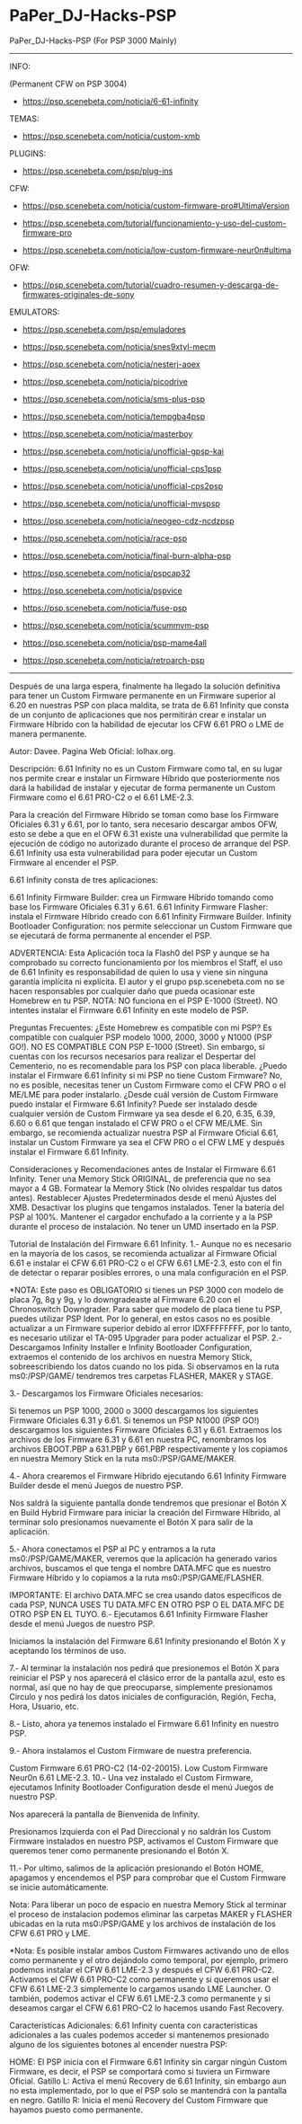 # PaPer_DJ-Hacks-PSP
PaPer_DJ-Hacks-PSP (For PSP 3000 Mainly)

--------------------------------------------------------------

INFO:

(Permanent CFW on PSP 3004)
* https://psp.scenebeta.com/noticia/6-61-infinity

TEMAS:
* https://psp.scenebeta.com/noticia/custom-xmb

PLUGINS:
* https://psp.scenebeta.com/psp/plug-ins


CFW:
* https://psp.scenebeta.com/noticia/custom-firmware-pro#UltimaVersion
 * https://psp.scenebeta.com/tutorial/funcionamiento-y-uso-del-custom-firmware-pro

* https://psp.scenebeta.com/noticia/low-custom-firmware-neur0n#ultima

OFW:
* https://psp.scenebeta.com/tutorial/cuadro-resumen-y-descarga-de-firmwares-originales-de-sony

EMULATORS:

* https://psp.scenebeta.com/psp/emuladores


* https://psp.scenebeta.com/noticia/snes9xtyl-mecm
* https://psp.scenebeta.com/noticia/nesterj-aoex
* https://psp.scenebeta.com/noticia/picodrive
* https://psp.scenebeta.com/noticia/sms-plus-psp
* https://psp.scenebeta.com/noticia/tempgba4psp
* https://psp.scenebeta.com/noticia/masterboy
* https://psp.scenebeta.com/noticia/unofficial-gpsp-kai
* https://psp.scenebeta.com/noticia/unofficial-cps1psp
* https://psp.scenebeta.com/noticia/unofficial-cps2psp
* https://psp.scenebeta.com/noticia/unofficial-mvspsp
* https://psp.scenebeta.com/noticia/neogeo-cdz-ncdzpsp
* https://psp.scenebeta.com/noticia/race-psp
* https://psp.scenebeta.com/noticia/final-burn-alpha-psp


* https://psp.scenebeta.com/noticia/pspcap32
* https://psp.scenebeta.com/noticia/pspvice
* https://psp.scenebeta.com/noticia/fuse-psp
* https://psp.scenebeta.com/noticia/scummvm-psp


* https://psp.scenebeta.com/noticia/psp-mame4all
* https://psp.scenebeta.com/noticia/retroarch-psp

------------------------------------------------------------------------------------

Después de una larga espera, finalmente ha llegado la solución definitiva para tener un Custom Firmware permanente en un Firmware superior al 6.20 en nuestras PSP con placa maldita, se trata de 6.61 Infinity que consta de un conjunto de aplicaciones que nos permitirán crear e instalar un Firmware Híbrido con la habilidad de ejecutar los CFW 6.61 PRO o LME de manera permanente.

Autor: Davee.
Pagina Web Oficial: lolhax.org.

Descripción:
6.61 Infinity no es un Custom Firmware como tal, en su lugar nos permite crear e instalar un Firmware Híbrido que posteriormente nos dará la habilidad de instalar y ejecutar de forma permanente un Custom Firmware como el 6.61 PRO-C2 o el 6.61 LME-2.3.

Para la creación del Firmware Híbrido se toman como base los Firmware Oficiales 6.31 y 6.61, por lo tanto, sera necesario descargar ambos OFW, esto se debe a que en el OFW 6.31 existe una vulnerabilidad que permite la ejecución de código no autorizado durante el proceso de arranque del PSP. 6.61 Infinity usa esta vulnerabilidad para poder ejecutar un Custom Firmware al encender el PSP.

6.61 Infinity consta de tres aplicaciones:

6.61 Infinity Firmware Builder: crea un Firmware Híbrido tomando como base los Firmware Oficiales 6.31 y 6.61.
6.61 Infinity Firmware Flasher: instala el Firmware Híbrido creado con 6.61 Infinity Firmware Builder.
Infinity Bootloader Configuration: nos permite seleccionar un Custom Firmware que se ejecutará de forma permanente al encender el PSP.
 

ADVERTENCIA: Esta Aplicación toca la Flash0 del PSP y aunque se ha comprobado su correcto funcionamiento por los miembros el Staff, el uso de 6.61 Infinity es responsabilidad de quien lo usa y viene sin ninguna garantía implícita ni explícita. El autor y el grupo psp.scenebeta.com no se hacen responsables por cualquier daño que pueda ocasionar este Homebrew en tu PSP.
NOTA: NO funciona en el PSP E-1000 (Street). NO intentes instalar el Firmware 6.61 Infinity en este modelo de PSP.
 

Preguntas Frecuentes:
¿Este Homebrew es compatible con mi PSP?
Es compatible con cualquier PSP modelo 1000, 2000, 3000 y N1000 (PSP GO!). NO ES COMPATIBLE CON PSP E-1000 (Street). Sin embargo, si cuentas con los recursos necesarios para realizar el Despertar del Cementerio, no es recomendable para los PSP con placa liberable.
¿Puedo instalar el Firmware 6.61 Infinity si mi PSP no tiene Custom Firmware?
No, no es posible, necesitas tener un Custom Firmware como el CFW PRO o el ME/LME para poder instalarlo.
¿Desde cuál versión de Custom Firmware puedo instalar el Firmware 6.61 Infinity?
Puede ser instalado desde cualquier versión de Custom Firmware ya sea desde el 6.20, 6.35, 6.39, 6.60 o 6.61 que tengan instalado el CFW PRO o el CFW ME/LME. Sin embargo, se recomienda actualizar nuestra PSP al Firmware Oficial 6.61, instalar un Custom Firmware ya sea el CFW PRO o el CFW LME y después instalar el Firmware 6.61 Infinity.
 

Consideraciones y Recomendaciones antes de Instalar el Firmware 6.61 Infinity.
Tener una Memory Stick ORIGINAL, de preferencia que no sea mayor a 4 GB.
Formatear la Memory Stick (No olvides respaldar tus datos antes).
Restablecer Ajustes Predeterminados desde el menú Ajustes del XMB.
Desactivar los plugins que tengamos instalados.
Tener la batería del PSP al 100%.
Mantener el cargador enchufado a la corriente y a la PSP durante el proceso de instalación.
No tener un UMD insertado en la PSP.
 

Tutorial de Instalación del Firmware 6.61 Infinity.
1.- Aunque no es necesario en la mayoría de los casos, se recomienda actualizar al Firmware Oficial 6.61 e instalar el CFW 6.61 PRO-C2 o el CFW 6.61 LME-2.3, esto con el fin de detectar o reparar posibles errores, o una mala configuración en el PSP.

*NOTA: Este paso es OBLIGATORIO si tienes un PSP 3000 con modelo de placa 7g, 8g y 9g, y lo downgradeaste al Firmware 6.20 con el Chronoswitch Downgrader.
Para saber que modelo de placa tiene tu PSP, puedes utilizar PSP Ident.
Por lo general, en estos casos no es posible actualizar a un Firmware superior debido al error IDXFFFFFFFF, por lo tanto, es necesario utilizar el TA-095 Upgrader para poder actualizar el PSP.
2.- Descargamos Infinity Installer e Infinity Bootloader Configuration, extraemos el contenido de los archivos en nuestra Memory Stick, sobreescribiendo los datos cuando no los pida. Si observamos en la ruta ms0:/PSP/GAME/ tendremos tres carpetas FLASHER, MAKER y STAGE.



3.- Descargamos los Firmware Oficiales necesarios:

Si tenemos un PSP 1000, 2000 o 3000 descargamos los siguientes Firmware Oficiales 6.31 y 6.61.
Si tenemos un PSP N1000 (PSP GO!) descargamos los siguientes Firmware Oficiales 6.31 y 6.61.
Extraemos los archivos de los Firmware 6.31 y 6.61 en nuestra PC, renombramos los archivos EBOOT.PBP a 631.PBP y 661.PBP respectivamente y los copiamos en nuestra Memory Stick en la ruta ms0:/PSP/GAME/MAKER.


4.- Ahora crearemos el Firmware Híbrido ejecutando 6.61 Infinity Firmware Builder desde el menú Juegos de nuestro PSP.



Nos saldrá la siguiente pantalla donde tendremos que presionar el Botón X en Build Hybrid Firmware para iniciar la creación del Firmware Híbrido, al terminar solo presionamos nuevamente el Botón X para salir de la aplicación.


5.- Ahora conectamos el PSP al PC y entramos a la ruta ms0:/PSP/GAME/MAKER, veremos que la aplicación ha generado varios archivos, buscamos el que tenga el nombre DATA.MFC que es nuestro Firmware Híbrido y lo copiamos a la ruta ms0:/PSP/GAME/FLASHER.



IMPORTANTE: El archivo DATA.MFC se crea usando datos específicos de cada PSP, NUNCA USES TU DATA.MFC EN OTRO PSP O EL DATA.MFC DE OTRO PSP EN EL TUYO.
6.- Ejecutamos 6.61 Infinity Firmware Flasher desde el menú Juegos de nuestro PSP.



Iniciamos la instalación del Firmware 6.61 Infinity presionando el Botón X y aceptando los términos de uso.


7.- Al terminar la instalación nos pedirá que presionemos el Botón X para reiniciar el PSP y nos aparecerá el clásico error de la pantalla azul, esto es normal, así que no hay de que preocuparse, simplemente presionamos Circulo y nos pedirá los datos iniciales de configuración, Región, Fecha, Hora, Usuario, etc.



8.- Listo, ahora ya tenemos instalado el Firmware 6.61 Infinity en nuestro PSP.



9.- Ahora instalamos el Custom Firmware de nuestra preferencia.

Custom Firmware 6.61 PRO-C2 (14-02-20015).
Low Custom Firmware Neur0n 6.61 LME-2.3.
10.- Una vez instalado el Custom Firmware, ejecutamos Infinity Bootloader Configuration desde el menú Juegos de nuestro PSP.



Nos aparecerá la pantalla de Bienvenida de Infinity.


Presionamos Izquierda con el Pad Direccional y no saldrán los Custom Firmware instalados en nuestro PSP, activamos el Custom Firmware que queremos tener como permanente presionando el Botón X.


11.- Por ultimo, salimos de la aplicación presionando el Botón HOME, apagamos y encendemos el PSP para comprobar que el Custom Firmware se inicie automáticamente.

Nota: Para liberar un poco de espacio en nuestra Memory Stick al terminar el proceso de instalacion podemos eliminar las carpetas MAKER y FLASHER ubicadas en la ruta ms0:/PSP/GAME y los archivos de instalación de los CFW 6.61 PRO y LME.


*Nota: Es posible instalar ambos Custom Firmwares activando uno de ellos como permanente y el otro dejándolo como temporal, por ejemplo, primero podemos instalar el CFW 6.61 LME-2.3 y después el CFW 6.61 PRO-C2. Activamos el CFW 6.61 PRO-C2 como permanente y si queremos usar el CFW 6.61 LME-2.3 simplemente lo cargamos usando LME Launcher. O también, podemos activar el CFW 6.61 LME-2.3 como permanente y si deseamos cargar el CFW 6.61 PRO-C2 lo hacemos usando Fast Recovery.

 

Características Adicionales:
6.61 Infinity cuenta con características adicionales a las cuales podemos acceder si mantenemos presionado alguno de los siguientes botones al encender nuestra PSP:

HOME: El PSP inicia con el Firmware 6.61 Infinity sin cargar ningún Custom Firmware, es decir, el PSP se comportará como si tuviera un Firmware Oficial.
Gatillo L: Activa el menú Recovery de 6.61 Infinity, sin embargo aun no esta implementado, por lo que el PSP solo se mantendrá con la pantalla en negro.
Gatillo R: Inicia el menú Recovery del Custom Firmware que hayamos puesto como permanente.
